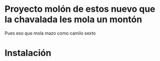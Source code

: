 # Proyecto molón de estos nuevo que la chavalada les mola un montón
Pues eso que mola mazo como camilo sexto
# Instalación
